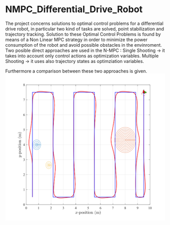 # NMPC_Differential_Drive_Robot
The project concerns solutions to optimal control problems for a differential drive robot, in particular two kind of tasks are solved, point stabilization and trajectory tracking.
Solution to these Optimal Control Problems is found by means of a Non Linear MPC strategy in order to minimize the power consumption of the robot and avoid possible obstacles in the envinroment.
Two posible direct approaches are used in the N-MPC :
Single Shooting -> it takes into account only control actions as optimization variables.
Multiple Shooting -> it uses also trajectory states as optimziation variables.

Furthermore a comparison between these two approaches is given.
![alt text](https://github.com/DT-Repo/NMPC_Differential_Drive_Robot/blob/master/Images/traj_trek.svg?raw=true)
 
